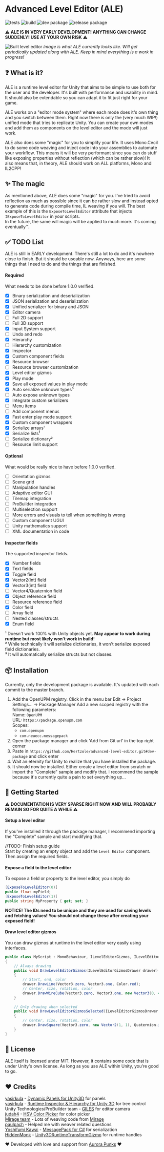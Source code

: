 # Advanced Level Editor (ALE)

![tests](https://github.com/Hertzole/advanced-level-editor/actions/workflows/test.yml/badge.svg) 
![build](https://github.com/Hertzole/advanced-level-editor/actions/workflows/build.yml/badge.svg) 
![dev package](https://github.com/Hertzole/advanced-level-editor/actions/workflows/dev_package.yml/badge.svg) 
![release package](https://github.com/Hertzole/advanced-level-editor/actions/workflows/release_package.yml/badge.svg) 

⚠ **ALE IS IN VERY EARLY DEVELOPMENT! ANYTHING CAN CHANGE SUDDENLY! USE AT YOUR OWN RISK** ⚠

![Built level editor](https://i.imgur.com/Q8Wgo8n.png)
*Image is what ALE currently looks like. Will get periodically updated along with ALE. Keep in mind everything is a work in progress!*

## ❓ What is it?
ALE is a runtime level editor for Unity that aims to be simple to use both for the user and the developer. It's built with performance and usability in mind. It should also be extendable so you can adapt it to fit just right for your game.

ALE works on a "editor mode system" where each mode does it's own thing and you switch between them. Right now there is only the (very much WIP!) unified mode that tries to replicate Unity. You can create your own modes and add them as components on the level editor and the mode will just work. 

ALE also does some "magic" for you to simplify your life. It uses Mono.Cecil to do some code weaving and inject code into your assemblies to automate your workflow. This means it will be very performant since you can do stuff like exposing properties without reflection (which can be rather slow)! It also means that, in theory, ALE should work on ALL platforms, Mono and IL2CPP!

## ✨ The magic
As mentioned above, ALE does some "magic" for you. I've tried to avoid reflection as much as possible since it can be rather slow and instead opted to generate code during compile time, IL weaving if you will. The best example of this is the `ExposeToLevelEditor` attribute that injects `IExposeToLevelEditor` in your scripts.  
In the future, the same will magic will be applied to much more. It's coming eventually™.

## ✅ TODO List
ALE is still in EARLY development. There's still a lot to do and it's nowhere close to finish. But it should be useable now. Anyways, here are some things that I need to do and the things that are finished.
#### Required
What needs to be done before 1.0.0 verified.  
- [x] Binary serialization and deserialization
- [x] JSON serialization and deserialization
- [x] Unified serializer for binary and JSON
- [x] Editor camera
- [ ] Full 2D support
- [ ] Full 3D support
- [x] Input System support
- [ ] Undo and redo
- [x] Hierarchy
- [ ] Hierarchy customization
- [x] Inspector
- [x] Custom component fields
- [x] Resource browser
- [ ] Resource browser customization
- [x] Level editor gizmos
- [x] Play mode
- [x] Save all exposed values in play mode
- [x] Auto serialize unknown types³
- [ ] Auto expose unknown types
- [x] Integrate custom serializers
- [ ] Menu items
- [ ] Add component menus
- [x] Fast enter play mode support
- [x] Custom component wrappers
- [x] Serialize arrays¹
- [x] Serialize lists¹
- [ ] Serialize dictionary²
- [ ] Resource limit support

#### Optional
What would be really nice to have before 1.0.0 verified.  
- [ ] Orientation gizmos
- [ ] Scene grid
- [ ] Manipulation handles
- [ ] Adaptive editor GUI
- [ ] Tilemap integration
- [ ] ProBuilder integration
- [ ] Multiselection support
- [ ] More errors and visuals to tell when something is wrong
- [ ] Custom component UGUI
- [ ] Unity mathematics support
- [ ] XML documentation in code

#### Inspector fields
The supported inspector fields.  
- [x] Number fields
- [x] Text fields
- [x] Toggle field
- [x] Vector2(int) field
- [x] Vector3(int) field
- [ ] Vector4/Quaternion field
- [x] Object reference field
- [ ] Resource reference field
- [x] Color field
- [ ] Array field
- [ ] Nested classes/structs
- [x] Enum field

¹ Doesn't work 100% with Unity objects yet. **May appear to work during runtime but most likely won't work in build!**  
² While technically it will serialize dictionaries, it won't serialize exposed field dictionaries.  
³ It will automatically serialize structs but not classes.

## 📦 Installation 

Currently, only the development package is available. It's updated with each commit to the master branch.   

1. Add the OpenUPM registry.
   Click in the menu bar Edit → Project Settings... → Package Manager
   Add a new scoped registry with the following parameters:  
   Name: `OpenUPM`  
   URL: `https://package.openupm.com`  
   Scopes:  
   - `com.openupm`  
   - `com.neuecc.messagepack`
2. Open the package manager and click 'Add from Git url' in the top right corner
3. Paste in `https://github.com/Hertzole/advanced-level-editor.git#dev-package` and click enter
4. Wait an eternity for Unity to realize that you have installed the package.
5. It should now be installed. Either create a level editor from scratch or import the "Complete" sample and modify that. I recommend the sample because it's currently quite a pain to set everything up...

## 🔨 Getting Started

⚠ **DOCUMENTATION IS VERY SPARSE RIGHT NOW AND WILL PROBABLY REMAIN SO FOR QUITE A WHILE** ⚠

#### Setup a level editor
If you've installed it through the package manager, I recommend importing the "Complete" sample and start modifying that.

//TODO: Finish setup guide  
Start by creating an empty object and add the `Level Editor` component. Then assign the required fields.

#### Expose a field to the level editor
To expose a field or property to the level editor, you simply do  
```cs
[ExposeToLevelEditor(0)]
public float myField;
[ExposeToLevelEditor(1)]
public string MyProperty { get; set; }
```
**NOTICE! The IDs need to be unique and they are used for saving levels and fetching values! You should not change these after creating your exposed field!**

#### Draw level editor gizmos
You can draw gizmos at runtime in the level editor very easily using interfaces.
```cs
public class MyScript : MonoBehaviour, ILevelEditorGizmos, ILevelEditorSelectedGizmos
{
	// Always drawing
    public void DrawLevelEditorGizmos(ILevelEditorGizmosDrawer drawer)
    {
        // Start, end, color
        drawer.DrawLine(Vector3.zero, Vector3.one, Color.red);
        // Center, size, rotation, color
        drawer.DrawWireCube(Vector3.zero, Vector3.one, new Vector3(0, 45, 0), Color.magenta);
    }
	
	// Only drawing when selected
	public void DrawLevelEditorGizmosSelected(ILevelEditorGizmosDrawer drawer)
	{
		// Center, size, rotation, color
		drawer.DrawSquare(Vector3.zero, new Vector2(1, 1), Quaternion.identity, Color.blue);
	}
}
```

## 📃 License
ALE itself is licensed under MIT. However, it contains some code that is under Unity's own license. As long as you use ALE within Unity, you're good to go.

## ❤ Credits
[yasirkula](https://github.com/yasirkula) - [Dynamic Panels for Unity3D](https://github.com/yasirkula/UnityDynamicPanels) for panels  
[yasirkula](https://github.com/yasirkula) - [Runtime Inspector & Hierarchy for Unity 3D](https://github.com/yasirkula/UnityRuntimeInspector) for tree control  
Unity Technologies/ProBuilder team - [GILES](https://github.com/Unity-Technologies/giles) for editor camera  
[judah4](https://github.com/judah4) - [HSV Color Picker](https://github.com/judah4/HSV-Color-Picker-Unity) for color picker  
[Mirage team](https://github.com/MirageNet) - Lots of weaving code from [Mirage](https://github.com/MirageNet/Mirage)  
[paulpach](https://github.com/paulpach) - Helped me with weaver related questions  
[Yoshifumi Kawai](https://github.com/neuecc) - [MessagePack for C#](https://github.com/neuecc/MessagePack-CSharp) for serialization  
[HiddenMonk](https://github.com/HiddenMonk) - [Unity3DRuntimeTransformGizmo](https://github.com/HiddenMonk/Unity3DRuntimeTransformGizmo) for runtime handles

❤ Developed with love and support from [Aurora Punks](https://www.aurorapunks.com/) ❤
